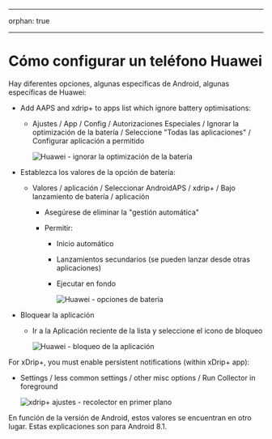 * * *

orphan: true

* * *

# Cómo configurar un teléfono Huawei

Hay diferentes opciones, algunas específicas de Android, algunas específicas de Huawei:

* Add AAPS and xdrip+ to apps list which ignore battery optimisations:
  
  * Ajustes / App / Config / Autorizaciones Especiales / Ignorar la optimización de la batería / Seleccione "Todas las aplicaciones" / Configurar aplicación a permitido
    
    ![Huawei - ignorar la optimización de la batería](../images/Huawei_BatteryOptimization.png)

* Establezca los valores de la opción de batería:
  
  * Valores / aplicación / Seleccionar AndroidAPS / xdrip+ / Bajo lanzamiento de batería / aplicación
    
    * Asegúrese de eliminar la "gestión automática"
    * Permitir:
      
      * Inicio automático
      * Lanzamientos secundarios (se pueden lanzar desde otras aplicaciones)
      * Ejecutar en fondo
        
        ![Huawei - opciones de batería](../images/Huawei_BatteryOptions.png)

* Bloquear la aplicación
  
  * Ir a la Aplicación reciente de la lista y seleccione el icono de bloqueo
    
    ![Huawei - bloqueo de la aplicación](../images/Huawei_LockApp.png)

For xDrip+, you must enable persistent notifications (within xDrip+ app):

* Settings / less common settings / other misc options / Run Collector in foreground
  
  ![xdrip+ ajustes - recolector en primer plano](../images/xdrip_collector_foreground.png)

En función de la versión de Android, estos valores se encuentran en otro lugar. Estas explicaciones son para Android 8.1.